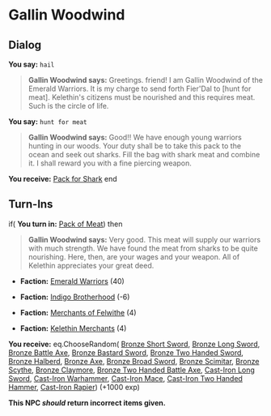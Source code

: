# Gallin Woodwind
## Dialog

**You say:** `hail`



>**Gallin Woodwind says:** Greetings. friend! I am Gallin Woodwind of the Emerald Warriors. It is my charge to send forth Fier'Dal to [hunt for meat]. Kelethin's citizens must be nourished and this requires meat. Such is the circle of life.

**You say:** `hunt for meat`



>**Gallin Woodwind says:** Good!!  We have enough young warriors hunting in our woods. Your duty shall be to take this pack to the ocean and seek out sharks. Fill the bag with shark meat and combine it. I shall reward you with a fine piercing weapon.


**You receive:**  [Pack for Shark](/item/17953)
end

## Turn-Ins





if( **You turn in:** [Pack of Meat](/item/12121)) then


>**Gallin Woodwind says:** Very good. This meat will supply our warriors with much strength. We have found the meat from sharks to be quite nourishing. Here, then, are your wages and your weapon. All of Kelethin appreciates your great deed.


* __Faction:__ [Emerald Warriors](/faction/326) (40)


* __Faction:__ [Indigo Brotherhood](/faction/270) (-6)


* __Faction:__ [Merchants of Felwithe](/faction/325) (4)


* __Faction:__ [Kelethin Merchants](/faction/276) (4)


 **You receive:** eq.ChooseRandom( [Bronze Short Sword](/item/5026), [Bronze Long Sword](/item/5027), [Bronze Battle Axe](/item/5028), [Bronze Bastard Sword](/item/5029), [Bronze Two Handed Sword](/item/5030), [Bronze Halberd](/item/5031), [Bronze Axe](/item/5032), [Bronze Broad Sword](/item/5033), [Bronze Scimitar](/item/5034), [Bronze Scythe](/item/5035), [Bronze Claymore](/item/5036), [Bronze Two Handed Battle Axe](/item/5037), [Cast-Iron Long Sword](/item/5082), [Cast-Iron Warhammer](/item/6041), [Cast-Iron Mace](/item/6042), [Cast-Iron Two Handed Hammer](/item/6046), [Cast-Iron Rapier](/item/7032)) (+1000 exp)

**This NPC *should* return incorrect items given.**



